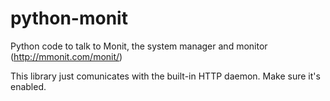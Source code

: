 # python-monit
Python code to talk to Monit, the system manager and monitor (http://mmonit.com/monit/)

This library just comunicates with the built-in HTTP daemon. Make sure it's enabled.